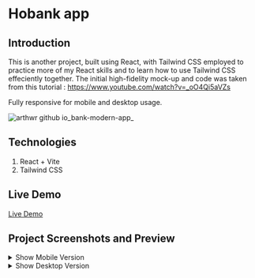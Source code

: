 # Hobank app

## Introduction

This is another project, built using React, with Tailwind CSS employed to practice more of my React skills and to learn how to use Tailwind CSS effeciently together. 
The initial high-fidelity mock-up and code was taken from this tutorial : https://www.youtube.com/watch?v=_oO4Qi5aVZs

Fully responsive for mobile and desktop usage. 

![arthwr github io_bank-modern-app_](https://github.com/Arthwr/bank-modern-app/assets/132221421/e4f8b8a9-6e0a-405c-a52d-afc89afef659)

## Technologies

1. React + Vite
2. Tailwind CSS

## Live Demo

[Live Demo]([https://arthwr.github.io/manage-landing-page/](https://arthwr.github.io/bank-modern-app/))

## Project Screenshots and Preview
<details>
  <summary>Show Mobile Version</summary>

  ![arthwr github io_bank-modern-app_ (1)](https://github.com/Arthwr/bank-modern-app/assets/132221421/67cb174f-cabe-4c7b-b863-3634c4b7f9d8)

</details>


<details>
  <summary>Show Desktop Version</summary>

 ![arthwr github io_bank-modern-app_ (2)](https://github.com/Arthwr/bank-modern-app/assets/132221421/14004519-ffe9-4243-88ba-250bdf9f4ed0)

</details>
